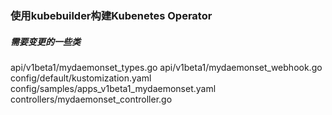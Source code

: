 
### 使用kubebuilder构建Kubenetes Operator

##### 需要变更的一些类
api/v1beta1/mydaemonset_types.go 
api/v1beta1/mydaemonset_webhook.go 
config/default/kustomization.yaml 
config/samples/apps_v1beta1_mydaemonset.yaml 
controllers/mydaemonset_controller.go 

